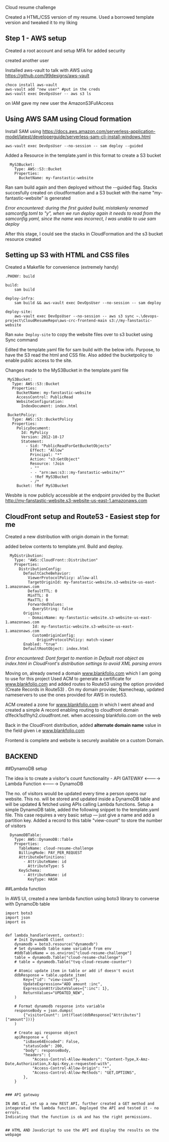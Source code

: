 
Cloud resume challenge

Created a HTML/CSS version of my resume. Used a borrowed template version and tweaked it to my liking


## Step 1 - AWS setup
Created a root account and setup MFA for added security

created another user

Installed aws-vault to talk with AWS using https://github.com/99designs/aws-vault 

```
choco install aws-vault
aws-vault add "new user" #put in the creds
aws-vault exec DevOpsUser -- aws s3 ls

```

on IAM gave my new user the AmazonS3FullAccess 

## Using AWS SAM using Cloud formation
Install SAM using
https://docs.aws.amazon.com/serverless-application-model/latest/developerguide/serverless-sam-cli-install-windows.html


``` 
aws-vault exec DevOpsUser --no-session -- sam deploy --guided
```
Added a Resource in the template.yaml in this format to create a S3 bucket

```
  MyS3Bucket:
    Type: AWS::S3::Bucket
    Properties: 
      BucketName: my-fanstastic-website
```
Ran sam build again and then deployed without the --guided flag. Stacks succesfully created on cloudformation and a S3 bucket with the name "my-fantastic-website" is generated

_Error encountered: during the first guided build, mistakenly renamed samconfig.toml to "y", when we run deploy again it needs to read from the samconfig.yaml, since the name was incorrect, I was unable to use sam deploy_ 

After this stage, I could see the stacks in CloudFormation and the s3 bucket resource created


## Setting up S3 with HTML and CSS files

Created a Makefile for convenience (extremely handy)

```
.PHONY: build

build:
	sam build

deploy-infra:
	sam build && aws-vault exec DevOpsUser --no-session -- sam deploy

deploy-site:
	aws-vault exec DevOpsUser --no-session -- aws s3 sync ~.\devops-project\CloudResumeRepo\aws-crc-frontend-main s3://my-fanstastic-website
 ```
 
 Ran `make Deploy-site` to copy the website files over to s3 bucket using Sync command
 
 
 Edited the template.yaml file for sam build with the below info. Purpose, to have the S3 read the html and CSS file. Also added the bucketpolicy to enable public access to the site.
 
 Changes made to the MyS3Bucket in the template.yaml file
 
 ```
  MyS3Bucket:
    Type: AWS::S3::Bucket
    Properties: 
      BucketName: my-fanstastic-website
      AccessControl: PublicRead
      WebsiteConfiguration: 
        IndexDocument: index.html

  BucketPolicy: 
    Type: AWS::S3::BucketPolicy
    Properties:
      PolicyDocument:
        Id: MyPolicy
        Version: 2012-10-17
        Statement: 
          - Sid: "PublicReadForGetBucketObjects"
            Effect: "Allow"
            Principal: "*"
            Action: "s3:GetObject"
            Resource: !Join
            - ""
            - - "arn:aws:s3:::my-fanstastic-website/*"
            - !Ref MyS3Bucket
            - /*
      Bucket: !Ref MyS3Bucket  
``` 

Wesbite is now publicly accessible at the endpoint provided by the Bucket http://my-fanstastic-website.s3-website-us-east-1.amazonaws.com


## CloudFront setup and Route53 - Easiest step for me

Created a new distribution with origin domain in the format:

added below contents to template.yml. Build and deploy. 
```
  MyDistribution:
    Type: "AWS::CloudFront::Distribution"
    Properties:
      DistributionConfig:
        DefaultCacheBehavior:
          ViewerProtocolPolicy: allow-all
          TargetOriginId: my-fanstastic-website.s3-website-us-east-1.amazonaws.com
          DefaultTTL: 0
          MinTTL: 0
          MaxTTL: 0
          ForwardedValues:
            QueryString: false
        Origins:
          - DomainName: my-fanstastic-website.s3-website-us-east-1.amazonaws.com
            Id: my-fanstastic-website.s3-website-us-east-1.amazonaws.com
            CustomOriginConfig:
              OriginProtocolPolicy: match-viewer
        Enabled: "true"
        DefaultRootObject: index.html
```
_Error encountered: Dont forget to mention in Default root object as index.html in CloudFront's distribution settings to avoid XML parsing errors_


Moving on,  already owned a domain www.blankfolio.com which I am going to use for this project
Used ACM to generate a certificate for www.blankfolio.com and added routes to Route53 using the option provided (Create Records in Route53) . On my domain provider, Namecheap, updated nameservers to use the ones provided for AWS in route53.

ACM created a zone for www.blankfolio.com in which I went ahead and created a simple A record enabling routing to cloudfront domain d1feck1sd1hyh2.cloudfront.net. when accessing blankfolio.com on the web


Back in the CloudFront distribution, added **alternate domain name** value in the field given i.e www.blankfolio.com 

Frontend is complete and website is securely available on a custom Domain.


## BACKEND

##DynamoDB setup

The idea is to create a visitor's count functionality - API GATEWAY <----> Lambda Function <----> DynamoDB

The no. of visitors would be updated every time a person opens our website. This no. will be stored and updated inside a DynamoDB table and will be updated & fetched using APIs calling Lambda functions.
Setup a simple DynamoDB table, added the following snippet to the template.yaml file. This case requires a very basic setup — just give a name and add a partition key. Added a record to this table "view-count" to store the number of visitors

```
  DynamoDBTable:
    Type: AWS::DynamoDB::Table
    Properties: 
      TableName: cloud-resume-challenge
      BillingMode: PAY_PER_REQUEST
      AttributeDefinitions: 
        - AttributeName: id
          AttributeType: S
      KeySchema: 
        - AttributeName: id
          KeyType: HASH
```

##Lambda function

In AWS UI, created a new lambda function using boto3 library to converse with DynamoDb table

```
import boto3
import json
import os


def lambda_handler(event, context):
    # Init DynamoDB Client
    dynamodb = boto3.resource("dynamodb")
    # Set dynamodb table name variable from env
    #ddbTableName = os.environ["cloud-resume-challenge"]
    table = dynamodb.Table("cloud-resume-challenge")
    # table = dynamodb.Table("tvq-cloud-resume-counter")

    # Atomic update item in table or add if doesn't exist
    ddbResponse = table.update_item(
        Key={"id": "view-count"},
        UpdateExpression="ADD amount :inc",
        ExpressionAttributeValues={":inc": 1},
        ReturnValues="UPDATED_NEW",
    )

    # Format dynamodb response into variable
    responseBody = json.dumps(
        {"visitorCount": int(float(ddbResponse["Attributes"]["amount"]))}
    )

    # Create api response object
    apiResponse = {
        "isBase64Encoded": False,
        "statusCode": 200,
        "body": responseBody,
        "headers": {
            "Access-Control-Allow-Headers": "Content-Type,X-Amz-Date,Authorization,X-Api-Key,x-requested-with",
            "Access-Control-Allow-Origin": "*",
            "Access-Control-Allow-Methods": "GET,OPTIONS",
        },
    }
    
   ```
    
    ### API gateway
    
    IN AWS UI, set up a new REST API, further created a GET method and integerated the lambda function. Deployed the API and tested it - no errors.
    Indicating that the function is ok and has the right permissions. 
    
    
    ## HTML AND JavaScript to use the API and display the results on the webpage
